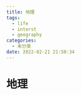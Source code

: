 ```yaml
---
title: 地理
tags:
  - life
  - interst
  - geography
categories:
  - 未分类
date: 2022-02-21 21:50:34
---
```


# 地理

